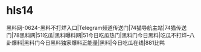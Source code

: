 # hls14
黑料网-0624-黑料不打烊入口|Telegram频道传送门|74猫导航主站|74猫传送门|78黑料网|51吃瓜|黑料曝料网|51今日吃瓜热门|黑料门今日黑料|吃瓜不打烊–八卦爆料|黑料门今日黑料独家爆料正能量|黑料|今日吃瓜在线|881比鸭
